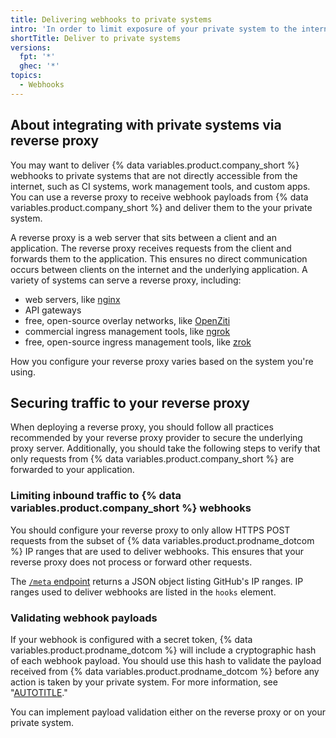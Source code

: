 ```yaml
---
title: Delivering webhooks to private systems
intro: 'In order to limit exposure of your private system to the internet, you can use a reverse proxy to forward webhooks from {% data variables.product.company_short %} to your private system.'
shortTitle: Deliver to private systems
versions:
  fpt: '*'
  ghec: '*'
topics:
  - Webhooks
---
```

## About integrating with private systems via reverse proxy

You may want to deliver {% data variables.product.company_short %} webhooks to private systems that are not directly accessible from the internet, such as CI systems, work management tools, and custom apps. You can use a reverse proxy to receive webhook payloads from {% data variables.product.company_short %} and deliver them to the your private system.

A reverse proxy is a web server that sits between a client and an application. The reverse proxy receives requests from the client and forwards them to the application. This ensures no direct communication occurs between clients on the internet and the underlying application. A variety of systems can serve a reverse proxy, including:

- web servers, like [nginx](https://docs.nginx.com/nginx/admin-guide/web-server/reverse-proxy/)
- API gateways
- free, open-source overlay networks, like [OpenZiti](https://openziti.io)
- commercial ingress management tools, like [ngrok](https://ngrok.com/partners/github)
- free, open-source ingress management tools, like [zrok](https://zrok.io)

How you configure your reverse proxy varies based on the system you're using.

## Securing traffic to your reverse proxy

When deploying a reverse proxy, you should follow all practices recommended by your reverse proxy provider to secure the underlying proxy server. Additionally, you should take the following steps to verify that only requests from {% data variables.product.company_short %} are forwarded to your application.

### Limiting inbound traffic to {% data variables.product.company_short %} webhooks

You should configure your reverse proxy to only allow HTTPS POST requests from the subset of {% data variables.product.prodname_dotcom %} IP ranges that are used to deliver webhooks. This ensures that your reverse proxy does not process or forward other requests.

The [`/meta` endpoint](/rest/meta/meta#get-github-meta-information) returns a JSON object listing GitHub's IP ranges. IP ranges used to deliver webhooks are listed in the `hooks` element.

### Validating webhook payloads

If your webhook is configured with a secret token, {% data variables.product.prodname_dotcom %} will include a cryptographic hash of each webhook payload. You should use this hash to validate the payload received from {% data variables.product.prodname_dotcom %} before any action is taken by your private system. For more information, see "[AUTOTITLE](/webhooks-and-events/webhooks/securing-your-webhooks)."

You can implement payload validation either on the reverse proxy or on your private system.
